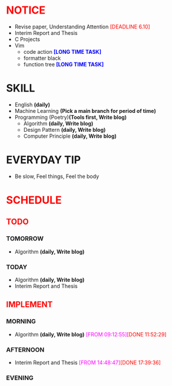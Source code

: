 # <font color=red>NOTICE</font>

- Revise paper, Understanding Attention <font color=red>[DEADLINE 6.10]</font>
- Interim Report and Thesis
- C Projects
- Vim
  - code action <font color=blue>**[LONG TIME TASK]**</font>
  - formatter black
  - function tree <font color=blue>**[LONG TIME TASK]**</font>

# SKILL

- English **(daily)**
- Machine Learning **(Pick a main branch for period of time)**
- Programming (Poetry)**(Tools first, Write blog)**
  - Algorithm **(daily, Write blog)**
  - Design Pattern **(daily, Write blog)**
  - Computer Principle **(daily, Write blog)**

# EVERYDAY TIP

- Be slow, Feel things, Feel the body

# <font color=red>SCHEDULE</font>

## <font color=red>TODO</font>

### TOMORROW

- Algorithm **(daily, Write blog)**

### TODAY

- Algorithm **(daily, Write blog)**
- Interim Report and Thesis

## <font color=red>IMPLEMENT</font>

### MORNING

- Algorithm **(daily, Write blog)** <font color=magenta>[FROM
  09:12:55]</font><font color=red>[DONE 11:52:29]</font>

### AFTERNOON

- Interim Report and Thesis <font color=magenta>[FROM
  14:48:47]</font><font color=red>[DONE 17:39:36]</font>

### EVENING
